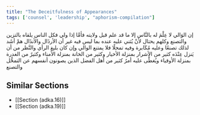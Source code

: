 ```yaml
---
title: "The Deceitfulness of Appearances"
tags: ['counsel', 'leadership', "aphorism-compilation"]
---
```


 إن الوَالي لا عِلْمَ له بالنَّاس إلا ما قد علم قبل ولايته فأمَّا إذا ولي فكل الناس يلقاه بالتزين والتصنع وكلهم يحتال لأنْ يُثني عليه عنده بما ليس فيه غير أن الأرذَال والأنذَال همْ أشَد لذلك تصنعًا وعليه مُكَابرة وفيه تمحلًا فلا يمتنع الوالي وإن كان بليغ الرأي والنَّظر من أن يَنزل عِنْدَه كثير من الأشرار بمنزلة الأخيار وكثير من الخانة بمنزلة الأمناء وكثيرٌ من الغدرة بمنزلة الأوفياء ويُغطَّى عليه أمرُ كثير من أهل الفضل الذين يصونون أنفسهم عن التمحُّل والتصنع

## Similar Sections
- [[Section (adka.16)]]
 - [[Section (adka.19)]]
